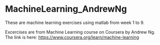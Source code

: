 # MachineLearning_AndrewNg
These are machine learning exercises using matlab from week 1 to 9.

Excercises are from Machine Learning course on Coursera by Andrew Ng. The link is here: https://www.coursera.org/learn/machine-learning
